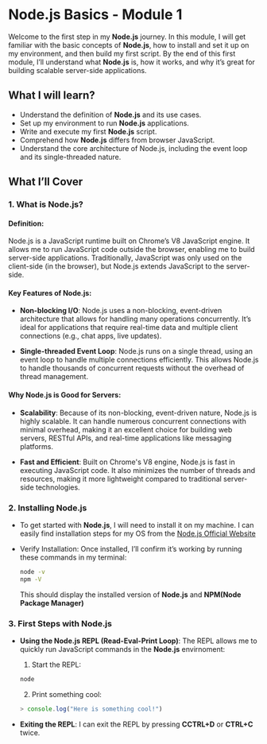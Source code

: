 # Node.js Basics - Module 1

Welcome to the first step in my **Node.js** journey. In this module, I will get familiar with the basic concepts of **Node.js**, how to install and set it up on my environment, and then build my first script. By the end of this first module, I’ll understand what **Node.js** is, how it works, and why it’s great for building scalable server-side applications.

## What I will learn?

- Understand the definition of **Node.js** and its use cases.
- Set up my environment to run **Node.js** applications.
- Write and execute my first **Node.js** script.
- Comprehend how **Node.js** differs from browser JavaScript.
- Understand the core architecture of Node.js, including the event loop and its single-threaded nature.

## What I’ll Cover

### 1. What is Node.js?

#### Definition:

Node.js is a JavaScript runtime built on Chrome’s V8 JavaScript engine. It allows me to run JavaScript code outside the browser, enabling me to build server-side applications. Traditionally, JavaScript was only used on the client-side (in the browser), but Node.js extends JavaScript to the server-side.

#### Key Features of Node.js:

- **Non-blocking I/O**:
  Node.js uses a non-blocking, event-driven architecture that allows for handling many operations concurrently. It’s ideal for applications that require real-time data and multiple client connections (e.g., chat apps, live updates).

- **Single-threaded Event Loop**:
  Node.js runs on a single thread, using an event loop to handle multiple connections efficiently. This allows Node.js to handle thousands of concurrent requests without the overhead of thread management.

#### Why Node.js is Good for Servers:

- **Scalability**:
  Because of its non-blocking, event-driven nature, Node.js is highly scalable. It can handle numerous concurrent connections with minimal overhead, making it an excellent choice for building web servers, RESTful APIs, and real-time applications like messaging platforms.

- **Fast and Efficient**:
  Built on Chrome's V8 engine, Node.js is fast in executing JavaScript code. It also minimizes the number of threads and resources, making it more lightweight compared to traditional server-side technologies.

### 2. Installing Node.js

- To get started with **Node.js**, I will need to install it on my machine. I can easily find installation steps for my OS from the [Node.js Official Website](https://nodejs.org/en/download/package-manager)
- Verify Installation: Once installed, I’ll confirm it’s working by running these commands in my terminal:

  ```bash
  node -v
  npm -V
  ```

  This should display the installed version of **Node.js** and **NPM(Node Package Manager)**

### 3. First Steps with Node.js

- **Using the Node.js REPL (Read-Eval-Print Loop)**: The REPL allows me to quickly run JavaScript commands in the **Node.js** envirnoment:

  1. Start the REPL:

  ```bash
  node
  ```

  2. Print something cool:

  ```javascript
  > console.log("Here is something cool!")
  ```

- **Exiting the REPL**: I can exit the REPL by pressing **CCTRL+D** or **CTRL+C** twice.
